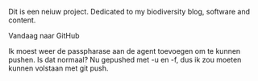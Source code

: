 Dit is een neiuw project. Dedicated to my biodiversity blog, software and content.

Vandaag naar GitHub

Ik moest weer de passpharase aan de agent toevoegen om te kunnen pushen.
Is dat normaal? Nu gepushed met -u en -f, dus ik zou moeten kunnen
volstaan met git push.
